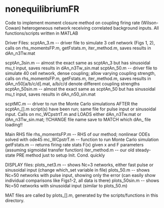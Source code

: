 # nonequilibriumFR
Code to implement moment closure method on coupling firing rate (Wilson-Cowan) heterogeneous network receiving correlated 
background inputs.  All functions/scripts written in MATLAB

Driver Files:
scptAn_3.m -- driver file to simulate 3 cell network (Figs 1, 2), calls on rhs_momentsFP.m, getFstats.m, 
          iter_method.m, saves results in dAn_n3Tw.mat

scptAn_3sin.m -- almost the exact same as scptAn_3 but has sinusoidal mu_t input, saves results in dAn_n3Tw_sin.mat
scptAn_50.m -- driver file to simulate 40 cell network, dense coupling; allow varying coupling strength, 
          calls on rhs_momentsFP.m, getFstats.m, iter_method.m, saves results in dAn_n50[a/b/c/d].mat, a/b/c/d denote different coupling 
          strengths
scptAn_50sin.m -- almost the exact same as scptAn_50 but has sinusoidal mu_t input, saves results in dAn_n50_sin.mat

scptMC.m -- driver to run the Monte Carlo simulations AFTER the scptAn_[].m script(s) have been run; same file for pulse input 
or sinusoidal input.  Calls on mc_WCpstrtT.m and LOADS either dAn_n3Tw.mat or dAn_n3Tw_sin.mat; 
!!CHANGE file name save to MATCH which dAn_ file loading!!


Main RHS file
rhs_momentsFP.m -- RHS of our method; nonlinear ODEs solved with ode45
mc_WCpstrT.m -- function to run Monte Carlo simulation
getFstats.m -- returns firing rate stats F(x) given x and F parameters (assuming sigmoidal transfer function)
iter_method.m -- our old steady-state PRE method just to setup Init. Cond. quickly

DISPLAY files:
plots_net3.m -- shows Nc=3 networks, either fast pulse or sinusoidal input (change which_set variable in file)
plots_50.m -- shows Nc=50 networks with pulse input, 
           showing only the error (can easily show individual comparisons like Figs1-2, all data is there)
plots_50sin.m -- shows Nc=50 networks with sinusoidal input (similar to plots_50.m)

MAT files are called by plots_[].m, generated by the scripts/functions in this directory.
